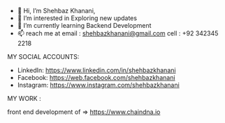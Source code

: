 - 👋 Hi, I’m Shehbaz Khanani,
- 👀 I’m interested in Exploring new updates
- 🌱 I’m currently learning Backend Development
- 📫 reach me at email : shehbazkhanani@gmail.com cell : +92 342345 2218

MY SOCIAL ACCOUNTS:
- LinkedIn: https://www.linkedin.com/in/shehbazkhanani
- Facebook: https://web.facebook.com/shehbazkhanani
- Instagram: https://www.instagram.com/shehbazkhanani

MY WORK :

front end development of => https://www.chaindna.io

<!---
shehbazkhanani/shehbazkhanani is a ✨ special ✨ repository because its `README.md` (this file) appears on your GitHub profile.
You can click the Preview link to take a look at your changes.
--->
